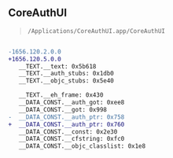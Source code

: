 ## CoreAuthUI

> `/Applications/CoreAuthUI.app/CoreAuthUI`

```diff

-1656.120.2.0.0
+1656.120.5.0.0
   __TEXT.__text: 0x5b618
   __TEXT.__auth_stubs: 0x1db0
   __TEXT.__objc_stubs: 0x5e40

   __TEXT.__eh_frame: 0x430
   __DATA_CONST.__auth_got: 0xee8
   __DATA_CONST.__got: 0x998
-  __DATA_CONST.__auth_ptr: 0x758
+  __DATA_CONST.__auth_ptr: 0x760
   __DATA_CONST.__const: 0x2e30
   __DATA_CONST.__cfstring: 0xfc0
   __DATA_CONST.__objc_classlist: 0x1e8

```

